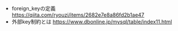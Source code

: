 - foreign_keyの定義
https://qiita.com/ryouzi/items/2682e7e8a86fd2b1ae47
- 外部key制約とは
https://www.dbonline.jp/mysql/table/index11.html
